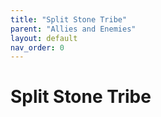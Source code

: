 ```yaml
---
title: "Split Stone Tribe"
parent: "Allies and Enemies"
layout: default
nav_order: 0
---
```


# Split Stone Tribe


